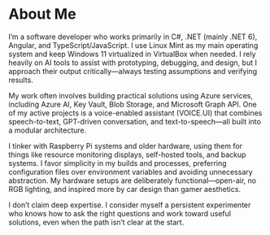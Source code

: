 # About Me

I’m a software developer who works primarily in C#, .NET (mainly .NET 6), Angular, and TypeScript/JavaScript. I use Linux Mint as my main operating system and keep Windows 11 virtualized in VirtualBox when needed. I rely heavily on AI tools to assist with prototyping, debugging, and design, but I approach their output critically—always testing assumptions and verifying results.

My work often involves building practical solutions using Azure services, including Azure AI, Key Vault, Blob Storage, and Microsoft Graph API. One of my active projects is a voice-enabled assistant (VOICE.UI) that combines speech-to-text, GPT-driven conversation, and text-to-speech—all built into a modular architecture.

I tinker with Raspberry Pi systems and older hardware, using them for things like resource monitoring displays, self-hosted tools, and backup systems. I favor simplicity in my builds and processes, preferring configuration files over environment variables and avoiding unnecessary abstraction. My hardware setups are deliberately functional—open-air, no RGB lighting, and inspired more by car design than gamer aesthetics.

I don’t claim deep expertise. I consider myself a persistent experimenter who knows how to ask the right questions and work toward useful solutions, even when the path isn’t clear at the start.